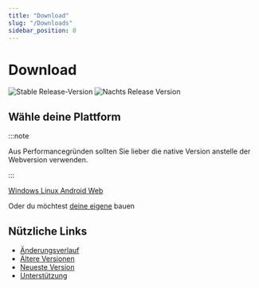```yaml
---
title: "Download"
slug: "/Downloads"
sidebar_position: 0
---
```


# Download

![Stable Release-Version](https://img.shields.io/badge/dynamic/yaml?color=c4840d&label=Stable&query=%24.version&url=https%3A%2F%2Fraw.githubusercontent.com%2FLinwoodCloud%2Fbutterfly%2Fmain%2Fapp%2Fpubspec.yaml&style=for-the-badge) ![Nachts Release Version](https://img.shields.io/badge/dynamic/yaml?color=f7d28c&label=Nightly&query=%24.version&url=https%3A%2F%2Fraw.githubusercontent.com%2FLinwoodCloud%2Fbutterfly%2Fdevelop%2Fapp%2Fpubspec.yaml&style=for-the-badge)

## Wähle deine Plattform

:::note

Aus Performancegründen sollten Sie lieber die native Version anstelle der Webversion verwenden.

:::

<div className="row margin-bottom--lg padding--sm">
<a class="button button--outline button--primary button--lg margin--sm" href="/downloads/windows">
  Windows
</a>
<a class="button button--outline button--primary button--lg margin--sm" href="/downloads/linux">
  Linux
</a>
<a class="button button--outline button--info button--lg margin--sm" href="/downloads/android">
  Android
</a>
<a class="button button--outline button--danger button--lg margin--sm" href="/downloads/web">
  Web
</a>
</div>

Oder du möchtest [deine eigene](/build-your-own) bauen

## Nützliche Links

- [Änderungsverlauf](changelog)
- [Ältere Versionen](https://github.com/LinwoodCloud/butterfly/releases)
- [Neueste Version](https://github.com/LinwoodCloud/butterfly/releases/latest)
- [Unterstützung](https://discord.linwood.dev)